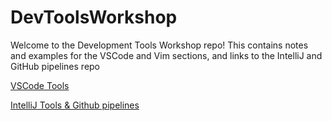 # DevToolsWorkshop
Welcome to the Development Tools Workshop repo! This contains notes and examples for the VSCode and Vim sections, and links to the IntelliJ and GitHub pipelines repo

[VSCode Tools](vscode-tools/vscode-tools.md)

[IntelliJ Tools & Github pipelines](https://github.com/SoorajModi/Calculator)
